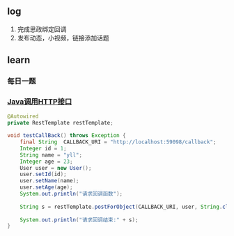 ## log

1. 完成思政绑定回调
2. 发布动态，小视频，链接添加话题

## learn

### 每日一题



### [Java调用HTTP接口](https://www.cnblogs.com/swordfall/p/10757499.html#auto_id_2)

```java
@Autowired
private RestTemplate restTemplate;

void testCallBack() throws Exception {
    final String  CALLBACK_URI = "http://localhost:59098/callback";
    Integer id = 1;
    String name = "yll";
    Integer age = 23;
    User user = new User();
    user.setId(id);
    user.setName(name);
    user.setAge(age);
    System.out.println("请求回调函数");
    
    String s = restTemplate.postForObject(CALLBACK_URI, user, String.class);
    
    System.out.println("请求回调结束:" + s);
}
```

